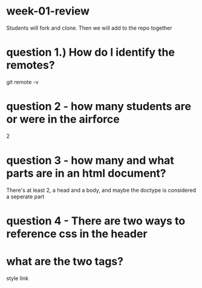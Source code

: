 # week-01-review
Students will fork and clone. Then we will add to the repo together

# question 1.) How do I identify the remotes?
git remote -v

# question 2 - how many students are or were in the airforce
2

# question 3 - how many and what parts are in an html document?

There's at least 2, a head and a body, and maybe the doctype is considered a seperate part

# question 4 - There are two ways to reference css in the header
# what are the two tags?

style 
link